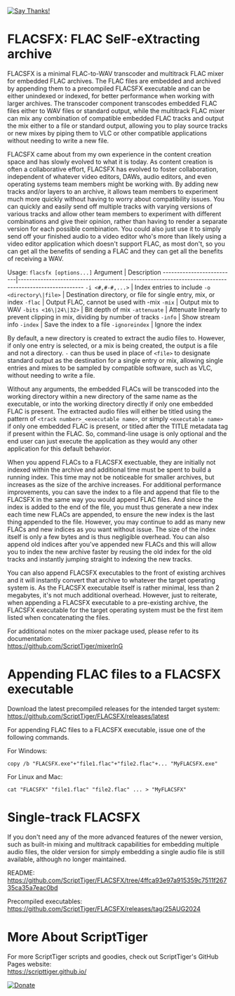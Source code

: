 [![Say Thanks!](https://img.shields.io/badge/Say%20Thanks-!-1EAEDB.svg)](https://docs.google.com/forms/d/e/1FAIpQLSfBEe5B_zo69OBk19l3hzvBmz3cOV6ol1ufjh0ER1q3-xd2Rg/viewform)

# FLACSFX: FLAC SelF-eXtracting archive
FLACSFX is a minimal FLAC-to-WAV transcoder and multitrack FLAC mixer for embedded FLAC archives. The FLAC files are embedded and archived by appending them to a precompiled FLACSFX executable and can be either unindexed or indexed, for better performance when working with larger archives. The transcoder component transcodes embedded FLAC files either to WAV files or standard output, while the multitrack FLAC mixer can mix any combination of compatible embedded FLAC tracks and output the mix either to a file or standard output, allowing you to play source tracks or new mixes by piping them to VLC or other compatible applications without needing to write a new file.

FLACSFX came about from my own experience in the content creation space and has slowly evolved to what it is today. As content creation is often a collaborative effort, FLACSFX has evolved to foster collaboration, independent of whatever video editors, DAWs, audio editors, and even operating systems team members might be working with. By adding new tracks and/or layers to an archive, it allows team members to experiment much more quickly without having to worry about compatibility issues. You can quickly and easily send off multiple tracks with varying versions of various tracks and allow other team members to experiment with different combinations and give their opinion, rather than having to render a separate version for each possible combination. You could also just use it to simply send off your finished audio to a video editor who's more than likely using a video editor application which doesn't support FLAC, as most don't, so you can get all the benefits of sending a FLAC and they can get all the benefits of receiving a WAV.

Usage: `flacsfx [options...]`
Argument                  | Description
--------------------------|-----------------------------------------------------------------------------------------------------
 `-i <#,#-#,...>`         | Index entries to include
 `-o <directory\|file>`   | Destination directory, or file for single entry, mix, or index
 `-flac`                  | Output FLAC, cannot be used with -mix
 `-mix`                   | Output mix to WAV
 `-bits <16\|24\|32>`     | Bit depth of mix
 `-attenuate`             | Attenuate linearly to prevent clipping in mix, dividing by number of tracks
 `-info`                  | Show stream info
 `-index`                 | Save the index to a file
 `-ignoreindex`           | Ignore the index

By default, a new directory is created to extract the audio files to. However, if only one entry is selected, or a mix is being created, the output is a file and not a directory. `-` can thus be used in place of `<file>` to designate standard output as the destination for a single entry or mix, allowing single entries and mixes to be sampled by compatible software, such as VLC, without needing to write a file.

Without any arguments, the embedded FLACs will be transcoded into the working directory within a new directory of the same name as the executable, or into the working directory directly if only one embedded FLAC is present. The extracted audio files will either be titled using the pattern of `<track number>_<executable name>`, or simply `<executable name>` if only one embedded FLAC is present, or titled after the TITLE metadata tag if present within the FLAC. So, command-line usage is only optional and the end user can just execute the application as they would any other application for this default behavior.

When you append FLACs to a FLACSFX exectuable, they are initially not indexed within the archive and additional time must be spent to build a running index. This time may not be noticeable for smaller archives, but increases as the size of the archive increases. For additional performance improvements, you can save the index to a file and append that file to the FLACSFX in the same way you would append FLAC files. And since the index is added to the end of the file, you must thus generate a new index each time new FLACs are appended, to ensure the new index is the last thing appended to the file. However, you may continue to add as many new FLACs and new indices as you want without issue. The size of the index itself is only a few bytes and is thus negligible overhead. You can also append old indices after you've appended new FLACs and this will allow you to index the new archive faster by reusing the old index for the old tracks and instantly jumping straight to indexing the new tracks.

You can also append FLACSFX executables to the front of existing archives and it will instantly convert that archive to whatever the target operating system is. As the FLACSFX executable itself is rather minimal, less than 2 megabytes, it's not much additional overhead. However, just to reiterate, when appending a FLACSFX executable to a pre-existing archive, the FLACSFX executable for the target operating system must be the first item listed when concatenating the files.

For additional notes on the mixer package used, please refer to its documentation:  
https://github.com/ScriptTiger/mixerInG

# Appending FLAC files to a FLACSFX executable
Download the latest precompiled releases for the intended target system:  
https://github.com/ScriptTiger/FLACSFX/releases/latest

For appending FLAC files to a FLACSFX executable, issue one of the following commands.

For Windows:
```
copy /b "FLACSFX.exe"+"file1.flac"+"file2.flac"+... "MyFLACSFX.exe"
```

For Linux and Mac:
```
cat "FLACSFX" "file1.flac" "file2.flac" ... > "MyFLACSFX"
```

# Single-track FLACSFX
If you don't need any of the more advanced features of the newer version, such as built-in mixing and multitrack capabilities for embedding multiple audio files, the older version for simply embedding a single audio file is still available, although no longer maintained.

README:  
https://github.com/ScriptTiger/FLACSFX/tree/4ffca93e97a915359c7511f26735ca35a7eac0bd

Precompiled executables:  
https://github.com/ScriptTiger/FLACSFX/releases/tag/25AUG2024

# More About ScriptTiger

For more ScriptTiger scripts and goodies, check out ScriptTiger's GitHub Pages website:  
https://scripttiger.github.io/

[![Donate](https://www.paypalobjects.com/en_US/i/btn/btn_donateCC_LG.gif)](https://www.paypal.com/cgi-bin/webscr?cmd=_s-xclick&hosted_button_id=MZ4FH4G5XHGZ4)
